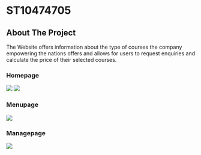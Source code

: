 # ST10474705

## About The Project

The Website offers information about the type of courses the company empowering the nations offers and allows for users to request enquiries and calculate the price of their selected courses.

### Homepage
<img src="images/homepage1.JPG">
<img src="images/homepage2.JPG">

### Menupage
<img src="images/aboutpage.JPG">

### Managepage
<img src="images/contactpage.JPG">
